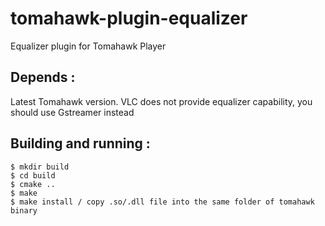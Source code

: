 tomahawk-plugin-equalizer
=========================

Equalizer plugin for Tomahawk Player


Depends :
---------

Latest Tomahawk version.
VLC does not provide equalizer capability, you should use Gstreamer instead


Building and running :
----------------------

    $ mkdir build
    $ cd build
    $ cmake ..
    $ make
    $ make install / copy .so/.dll file into the same folder of tomahawk binary
